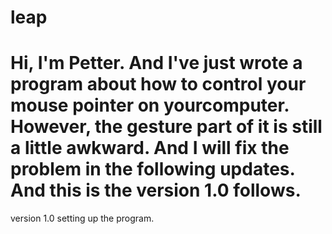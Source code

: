 leap
====
Hi, I'm Petter. And I've just wrote a program about how to control your mouse pointer on yourcomputer. However, the gesture part of it is still a little awkward. And I will fix the problem in the following updates. And this is the version 1.0 follows.
==================
version 1.0
setting up the program.
